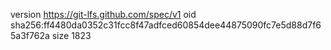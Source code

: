 version https://git-lfs.github.com/spec/v1
oid sha256:ff4480da0352c31fcc8f47adfced60854dee44875090fc7e5d88d7f65a3f762a
size 1823
